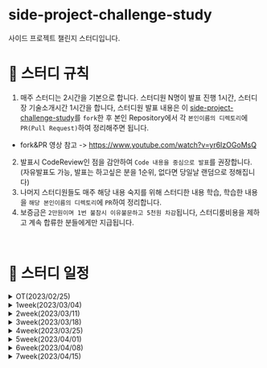 # side-project-challenge-study
사이드 프로젝트 챌린지 스터디입니다.


# 📢 스터디 규칙
1. 매주 스터디는 2시간을 기본으로 합니다. 스터디원 N명이 발표 진행 1시간, 스터디장 기술소개시간 1시간을 합니다, 스터디원 발표 내용은 이 [side-project-challenge-study](https://github.com/mooh2jj/side-project-challenge-study)를 `fork`한 후 본인 Repository에서 각 `본인이름의 디렉토리`에 `PR(Pull Request)`하여 정리해주면 됩니다.
  * fork&PR 영상 참고 -> https://www.youtube.com/watch?v=yr6IzOGoMsQ

2. 발표시 CodeReview인 점을 감안하여 `Code 내용을 중심으로 발표`를 권장합니다. (자유발표도 가능, 발표는 하고싶은 분을 1순위, 없다면 당일날 랜덤으로 정해집니다)
3. 나머지 스터디원들도 매주 해당 내용 숙지를 위해 스터디한 내용 학습, 학습한 내용을 `해당 본인이름의 디렉토리`에 `PR`하여 정리합니다. 
4. 보증금은 `2만원이며 1번 불참시 이유불문하고 5천원 차감`됩니다, 스터디룸비용을 제하고 계속 합류한 분들에게만 지급됩니다.


<br>

# 📅 스터디 일정

<details>
<summary>OT(2023/02/25)</summary>
<div markdown="1">

  * 자기소개 시간
  * 스터디 취지, 방향, 구성 방식 설명
  * 과제
  ```
  1) 사용 툴 설치 및 이해하기 
   * IntelliJ(얼티메이트 버전 추천-플러그인 사용 가능)
   * MySQL, DB 접속 HediSQL or Dbeaver
   * e2e 테스트용 postman
   * git/github bash, zsh 설치
   * putty or MobaXterm 설치
 
  2) 해당 레포지토리 fork & PR 해보기
 
  3) Linux Setting 환경 -> window 사용자는 wsl2 설치, mac 사용자는 homebrew&iterm2 설치
  
  4) Linux 명령어 + MySQL SQL 학습

  챌린지) 
  1) Centos vs Ubuntu 차이 
  2) 쉡 스크립트란?
  3) MySQL5.7 vs MySQL8.0 차이
  ```
 * 환경셋팅 - [https://www.notion.so/bb4d80cb1a094696b8ff27f4cd52bb00](https://www.notion.so/bb4d80cb1a094696b8ff27f4cd52bb00)
</div>
</details>

<details>
<summary>1week(2023/03/04)</summary>
<div markdown="1">

  * 각 개인 면담 진행 => 추후 각개인에 맞는 스터디 과제도 진행할 것
  * 웹개발자가 보는 대표 server 4개 정리
  * Liunx, DB서버, git의 존재 이유
  * 간단한 Linux 명령어 정리
  * 과제
  ```
1) git-flow 란 무엇인지 정리
2) git 대표적 명령어 정리

3) MySQL에서 DB 테이블 설계시 중요 요소 각 정리

챌린지) 각 개별로 드립니다. 
```
* 1주차 정리 - https://www.notion.so/1week-c05cb87044784e7a847c3680b568c99e
</div>
</details>

<details>
<summary>2week(2023/03/11)</summary>
<div markdown="1">

  * 복습 linux 쉘 스크립트 대표적인 예, gradle
  * git flow 정리, git 명렁어 정리
  * 스터디원 발표 진행
  * 취업/이직 상황 공유, MySQL 정리 
  * 과제
  ```
1) 이론 책 3권 선정
2) 책 1권 읽고 블로그에 북리뷰 남기기
3) 북리뷰 방식은 "가장 인상깊은 구절" & "인상깊은 기술적 인사이트"로 정리

챌린지) 각 개별로 드립니다. 
```
* 2주차 정리 - https://www.notion.so/2week-9fd123cd225f4755a70019061d210a05
</div>
</details>

<details>
<summary>3week(2023/03/18)</summary>
<div markdown="1">

  * 블로그의 중요성
  * 책 5권 선정 이유(서판설명)
  * 스터디원 읽은 책 발표
    * 그림으로 배우는 HTTP & Network Basic -> Https
    * 면접을 위한 CS 전공지식 노트 -> OSI 7계층
    * 클린코드 
    * 객체지향의 사실과 오해
    
  * 과제
  ```
1) 이론 책 3권 선정
2) 책 1권 읽고 블로그에 북리뷰 남기기
3) 북리뷰 방식은 "가장 인상깊은 구절" & "인상깊은 기술적 인사이트"로 정리
```
* 3주차 정리 - https://www.notion.so/3week-9a782c2a3f7b48a584077d0f89d5c558
</div>
</details>

<details>
<summary>4week(2023/03/25)</summary>
<div markdown="1">

  * 책 아웃풋 발표
  * 사이드프로젝트 내용 소개
    
  * 과제
```
CRUD <= 도메인 coupon
C: 쿠폰 등록
R: 쿠폰 조회 (전체조회(검색조건)/상세조회)
U: 쿠폰 수정
D: 쿠폰 삭제

* 기술 스택 : postman + java11+ springboot2.6(gradle7.x) + JPA + MySQL8.x            
* 추가 요구사항 - 검색조건시, 쿠폰코드가 한글이 포함되는지를 찾아야 한다. 파라미터 codeType = "kor" 입력시, 
          요구사항에 맞는 응답값을 나오게 해주세요!
```

* 4주차 정리 - https://www.notion.so/4week-d7439507b5b147fc927e5c144bf46bfc
</div>
</details>

<details>
<summary>5week(2023/04/01)</summary>
<div markdown="1">

  * 사이드프로젝트 내용 본격적 설명
  * 코드리뷰 (coupon 과제)
  * 팀 선정  
  
  * 과제
```
- ERD (coupon, coupon_record 추가)
- API 명세서 (Notion)
- 페이징
- querydsl 동적쿼리 → coupon 조건 대체
- 다음 JWT 기술 대비, Spring Security 조사
```

* 5주차 정리 - https://www.notion.so/5week-fe0acbacf641432ab0accf0d4cfa457b

</div>
</details>

<details>
<summary>6week(2023/04/08)</summary>
<div markdown="1">

  * 코드리뷰 (ERD, API 명세서, 도메인 코드 설명)
  * JPA 정리
  * 각 팀 토의시간
  
  * 과제
```
- 페이징 ResponseDto로 page, size, totalCount, prev, next 값 반환케 함,
  * prev, next는 페이징 내 "<<" ">>" 를 말함.
- Security, JWT 조사
- JWT로 회원가입, 로그인 처리
- ADMIN, USER Role 권한에 따라, api 기능 접근제한
- chellange❗Oauth2 인증 처리 추가하기
```

* 6주차 정리 - https://www.notion.so/6week-4f751a5f855242a0b33a3350aff765cc
</div>
</details>

<details>
<summary>7week(2023/04/15)</summary>
<div markdown="1">

  * 코드리뷰(페이징, 프로젝트 진행 상황 공유, Security JWT 학습 발표)
  * Session과의 차이로 JWT 이해 
  * JWT 사용하는 이유, Security 내 3가지 기술 단계
  
  * 과제
```
보류
```

* 7주차 정리 - https://www.notion.so/7week-31742d1b28f84f05a62f3a6a6e840533
</div>
</details>
